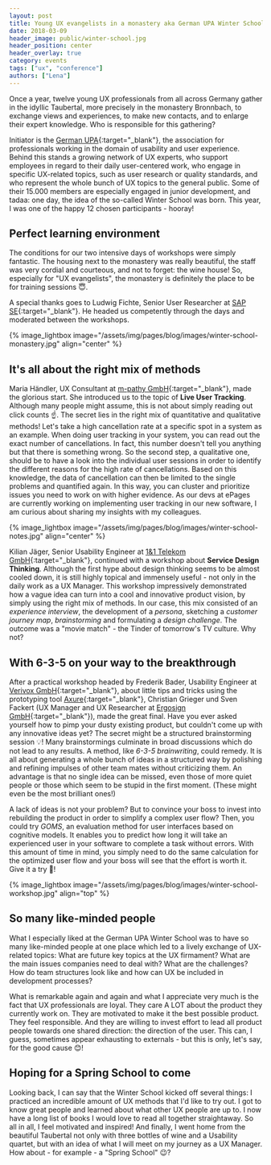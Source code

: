 ```yaml
---
layout: post
title: Young UX evangelists in a monastery aka German UPA Winter School
date: 2018-03-09
header_image: public/winter-school.jpg
header_position: center
header_overlay: true
category: events
tags: ["ux", "conference"]
authors: ["Lena"]
---
```


Once a year, twelve young UX professionals from all across Germany gather in the idyllic Taubertal, more precisely in the monastery Bronnbach, to exchange views and experiences, to make new contacts, and to enlarge their expert knowledge.
Who is responsible for this gathering?

Initiator is the [German UPA](https://www.germanupa.de/){:target="_blank"}, the association for professionals working in the domain of usability and user experience.
Behind this stands a growing network of UX experts, who support employees in regard to their daily user-centered work, who engage in specific UX-related topics, such as user research or quality standards, and who represent the whole bunch of UX topics to the general public.
Some of their 15.000 members are especially engaged in junior development, and tadaa: one day, the idea of the so-called Winter School was born.
This year, I was one of the happy 12 chosen participants - hooray!

## Perfect learning environment

The conditions for our two intensive days of workshops were simply fantastic.
The housing next to the monastery was really beautiful, the staff was very cordial and courteous, and not to forget: the wine house!
So, especially for "UX evangelists", the monastery is definitely the place to be for training sessions 😇.

A special thanks goes to Ludwig Fichte, Senior User Researcher at [SAP SE](https://www.sap.com/index.html){:target="_blank"}.
He headed us competently through the days and moderated between the workshops.

{% image_lightbox image="/assets/img/pages/blog/images/winter-school-monastery.jpg" align="center" %}

## It's all about the right mix of methods

Maria Händler, UX Consultant at [m-pathy GmbH](https://www.m-pathy.com/en/){:target="_blank"}, made the glorious start.
She introduced us to the topic of **Live User Tracking**.
Although many people might assume, this is not about simply reading out click counts ☝️.
The secret lies in the right mix of quantitative and qualitative methods!
Let's take a high cancellation rate at a specific spot in a system as an example.
When doing user tracking in your system, you can read out the exact number of cancellations.
In fact, this number doesn't tell you anything but that there is something wrong.
So the second step, a qualitative one, should be to have a look into the individual user sessions in order to identify the different reasons for the high rate of cancellations.
Based on this knowledge, the data of cancellation can then be limited to the single problems and quantified again.
In this way, you can cluster and prioritize issues you need to work on with higher evidence.
As our devs at ePages are currently working on implementing user tracking in our new software, I am curious about sharing my insights with my colleagues.

{% image_lightbox image="/assets/img/pages/blog/images/winter-school-notes.jpg" align="center" %}


Kilian Jäger, Senior Usability Engineer at [1&1 Telekom GmbH](https://www.1and1.com/){:target="_blank"}, continued with a workshop about **Service Design Thinking**.
Although the first hype about design thinking seems to be almost cooled down, it is still highly topical and immensely useful - not only in the daily work as a UX Manager.
This workshop impressively demonstrated how a vague idea can turn into a cool and innovative product vision, by simply using the right mix of methods.
In our case, this mix consisted of an _experience interview_, the development of a _persona_, sketching a _customer journey map_, _brainstorming_ and formulating a _design challenge_.
The outcome was a "movie match" - the Tinder of tomorrow's TV culture.
Why not?


## With 6-3-5 on your way to the breakthrough

After a practical workshop headed by Frederik Bader, Usability Engineer at [Verivox GmbH](https://www.verivox.de/){:target="_blank"}, about little tips and tricks using the prototyping tool [Axure](https://www.axure.com/){:target="_blank"}, Christian Grieger und Sven Fackert (UX Manager and UX Researcher at [Ergosign GmbH](https://www.ergosign.de/en/){:target="_blank"}), made the great final.
Have you ever asked yourself how to pimp your dusty existing product, but couldn't come up with any innovative ideas yet?
The secret might be a structured brainstorming session 💡!
Many brainstormings culminate in broad discussions which do not lead to any results.
A method, like _6-3-5 brainwriting_, could remedy.
It is all about generating a whole bunch of ideas in a structured way by polishing and refining impulses of other team mates without criticizing them.
An advantage is that no single idea can be missed, even those of more quiet people or those which seem to be stupid in the first moment.
(These might even be the most brilliant ones!)

A lack of ideas is not your problem?
But to convince your boss to invest into rebuilding the product in order to simplify a complex user flow?
Then, you could try _GOMS_, an evaluation method for user interfaces based on cognitive models.
It enables you to predict how long it will take an experienced user in your software to complete a task without errors.
With this amount of time in mind, you simply need to do the same calculation for the optimized user flow and your boss will see that the effort is worth it.
Give it a try 🙂!

{% image_lightbox image="/assets/img/pages/blog/images/winter-school-workshop.jpg" align="top" %}


## So many like-minded people

What I especially liked at the German UPA Winter School was to have so many like-minded people at one place which led to a lively exchange of UX-related topics:
What are future key topics at the UX firmament?
What are the main issues companies need to deal with?
What are the challenges?
How do team structures look like and how can UX be included in development processes?

What is remarkable again and again and what I appreciate very much is the fact that UX professionals are loyal.
They care A LOT about the product they currently work on.
They are motivated to make it the best possible product.
They feel responsible.
And they are willing to invest effort to lead all product people towards one shared direction:
the direction of the user.
This can, I guess, sometimes appear exhausting to externals - but this is only, let's say, for the good cause 😊!


## Hoping for a Spring School to come

Looking back, I can say that the Winter School kicked off several things:
I practiced an incredible amount of UX methods that I'd like to try out.
I got to know great people and learned about what other UX people are up to.
I now have a long list of books I would love to read all together straightaway.
So all in all, I feel motivated and inspired!
And finally, I went home from the beautiful Taubertal not only with three bottles of wine and a Usability quartet, but with an idea of what I will meet on my journey as a UX Manager.
How about - for example - a "Spring School" 😉?
